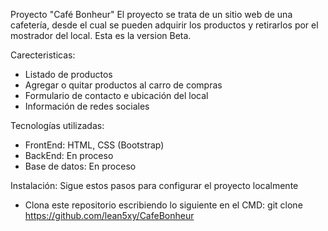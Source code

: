 Proyecto "Café Bonheur"
El proyecto se trata de un sitio web de una cafetería, desde el cual se pueden adquirir los productos y retirarlos por el mostrador del local. Esta es la version Beta.

Carecteristicas:
- Listado de productos 
- Agregar o quitar productos al carro de compras
- Formulario de contacto e ubicación del local
- Información de redes sociales

Tecnologías utilizadas:
- FrontEnd: HTML, CSS (Bootstrap)
- BackEnd: En proceso
- Base de datos: En proceso

Instalación:
Sigue estos pasos para configurar el proyecto localmente
- Clona este repositorio escribiendo lo siguiente en el CMD:
  git clone https://github.com/lean5xy/CafeBonheur
